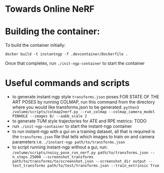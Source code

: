 # Towards Online NeRF

# Building the container:

To build the container initially:

`docker build -t instantngp -f .devcontainer/Dockerfile .`

Once that completes, run `./init-ngp-container` to start the container


# Useful commands and scripts

- to generate instant-ngp style `transforms.json` poses FOR STATE OF THE ART POSES  by running COLMAP, run this command from the directory where you would like transforms.json to be generated:  `python3 /volume/scripts/colmap2nerf.py --run_colmap --colmap_camera_model PINHOLE --images 8/ --aabb_scale 2`
- to generate TUM style trajectories for ATE and RPE metrics: TODO
- run `./init-ngp-container` to start the instant-ngp container
- to run instant-ngp with a gui on a training dataset, all that is required is the `transforms.json` file that tells which images to train on and camera parameters i.e. `./instant-ngp path/to/transforms.json`
- to script running instant-ngp without a gui, run: `/volume/scripts/noisy_pose_run_nerf.py path/to/transforms.json --n_steps 25000 --screenshot_transforms path/to/transforms/to/screenshot.json --screenshot_dir output --test_transforms path/to/test/transforms.json --train_extrinsic True`
